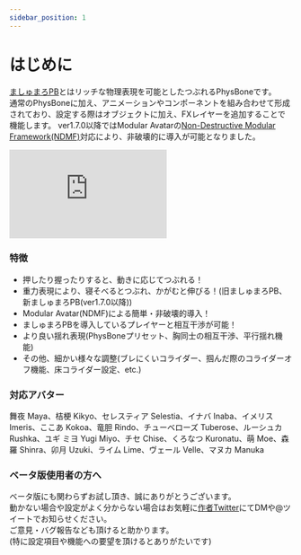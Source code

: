 ```yaml
---
sidebar_position: 1
---
```


# はじめに
[ましゅまろPB](https://wataame89.booth.pm/items/4511536)とはリッチな物理表現を可能としたつぶれるPhysBoneです。  
通常のPhysBoneに加え、アニメーションやコンポーネントを組み合わせて形成されており、設定する際はオブジェクトに加え、FXレイヤーを追加することで機能します。
ver1.7.0以降ではModular Avatarの[Non-Destructive Modular Framework(NDMF)](https://github.com/bdunderscore/ndmf)対応により、非破壊的に導入が可能となりました。

<iframe width="280" height="158" src="https://www.youtube.com/embed/-AnCXOb0zwA?si=9nIYCs1nau9X5sWb" title="YouTube video player" frameBorder="0" allow="accelerometer; autoplay; clipboard-write; encrypted-media; gyroscope; picture-in-picture; web-share" allowFullScreen></iframe>

<!-- <img
  src={require('/img/marshmallow_PB.png').default}
  alt="marshmallow_PB"
  style={{ width: '300px' }}
/> -->

### 特徴
- 押したり握ったりすると、動きに応じてつぶれる！  
- 重力表現により、寝そべるとつぶれ、かがむと伸びる！(旧ましゅまろPB、新ましゅまろPB(ver1.7.0以降))  
- Modular Avatar(NDMF)による簡単・非破壊的導入！  
- ましゅまろPBを導入しているプレイヤーと相互干渉が可能！  
- より良い揺れ表現(PhysBoneプリセット、胸同士の相互干渉、平行揺れ機能)
- その他、細かい様々な調整(ブレにくいコライダー、掴んだ際のコライダーオフ機能、床コライダー設定、etc.)  

### 対応アバター
舞夜 Maya、桔梗 Kikyo、セレスティア Selestia、イナバ Inaba、イメリス Imeris、ここあ Kokoa、竜胆 Rindo、チューベローズ Tuberose、ルーシュカ Rushka、ユギ ミヨ Yugi Miyo、チセ Chise、くろなつ Kuronatu、萌 Moe、森羅 Shinra、卯月 Uzuki、ライム Lime、ヴェール Velle、マヌカ Manuka

### ベータ版使用者の方へ
ベータ版にも関わらずお試し頂き、誠にありがとうございます。  
動かない場合や設定がよく分からない場合はお気軽に[作者Twitter](https://twitter.com/wataameya_vr)にてDMや@ツイートでお知らせください。  
ご意見・バグ報告なども頂けると助かります。  
(特に設定項目や機能への要望を頂けるとありがたいです)